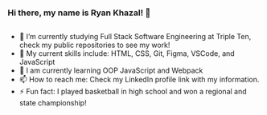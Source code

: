 ### Hi there, my name is Ryan Khazal! 👋

##
- 🔭 I’m currently studying Full Stack Software Engineering at Triple Ten, check my public repositories to see my work!
- 🌱 My current skills include: HTML, CSS, Git, Figma, VSCode, and JavaScript
- 🤔 I am currently learning OOP JavaScript and Webpack
- 📫 How to reach me: Check my LinkedIn profile link with my information.
- ⚡ Fun fact: I played basketball in high school and won a regional and state championship!


